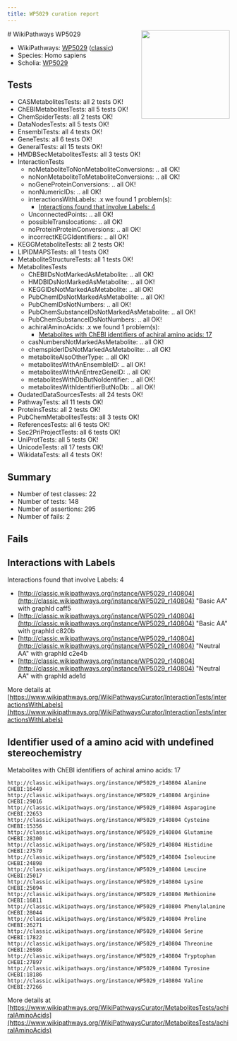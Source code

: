 ```yaml
---
title: WP5029 curation report
---
```


<img style="float: right; width: 200px" src="https://upload.wikimedia.org/wikipedia/commons/thumb/8/83/Wplogo_with_text_500.png/640px-Wplogo_with_text_500.png" />
# WikiPathways WP5029

* WikiPathways: [WP5029](https://wikipathways.org/pathways/WP5029) ([classic](https://classic.wikipathways.org/instance/WP5029))
* Species: Homo sapiens
* Scholia: [WP5029](https://scholia.toolforge.org/wikipathways/WP5029)
## Tests
* CASMetabolitesTests: all 2 tests OK!
* ChEBIMetabolitesTests: all 5 tests OK!
* ChemSpiderTests: all 2 tests OK!
* DataNodesTests: all 5 tests OK!
* EnsemblTests: all 4 tests OK!
* GeneTests: all 6 tests OK!
* GeneralTests: all 15 tests OK!
* HMDBSecMetabolitesTests: all 3 tests OK!
* InteractionTests
    * noMetaboliteToNonMetaboliteConversions: .. all OK!
    * noNonMetaboliteToMetaboliteConversions: .. all OK!
    * noGeneProteinConversions: .. all OK!
    * nonNumericIDs: .. all OK!
    * interactionsWithLabels: .x we found 1 problem(s):
        * [Interactions found that involve Labels: 4](#630d267b)
    * UnconnectedPoints: .. all OK!
    * possibleTranslocations: .. all OK!
    * noProteinProteinConversions: .. all OK!
    * incorrectKEGGIdentifiers: .. all OK!
* KEGGMetaboliteTests: all 2 tests OK!
* LIPIDMAPSTests: all 1 tests OK!
* MetaboliteStructureTests: all 1 tests OK!
* MetabolitesTests
    * ChEBIIDsNotMarkedAsMetabolite: .. all OK!
    * HMDBIDsNotMarkedAsMetabolite: .. all OK!
    * KEGGIDsNotMarkedAsMetabolite: .. all OK!
    * PubChemIDsNotMarkedAsMetabolite: .. all OK!
    * PubChemIDsNotNumbers: .. all OK!
    * PubChemSubstanceIDsNotMarkedAsMetabolite: .. all OK!
    * PubChemSubstanceIDsNotNumbers: .. all OK!
    * achiralAminoAcids: .x we found 1 problem(s):
        * [Metabolites with ChEBI identifiers of achiral amino acids: 17](#e6d4b169)
    * casNumbersNotMarkedAsMetabolite: .. all OK!
    * chemspiderIDsNotMarkedAsMetabolite: .. all OK!
    * metaboliteAlsoOtherType: .. all OK!
    * metabolitesWithAnEnsembleID: .. all OK!
    * metabolitesWithAnEntrezGeneID: .. all OK!
    * metabolitesWithDbButNoIdentifier: .. all OK!
    * metabolitesWithIdentifierButNoDb: .. all OK!
* OudatedDataSourcesTests: all 24 tests OK!
* PathwayTests: all 11 tests OK!
* ProteinsTests: all 2 tests OK!
* PubChemMetabolitesTests: all 3 tests OK!
* ReferencesTests: all 6 tests OK!
* Sec2PriProjectTests: all 6 tests OK!
* UniProtTests: all 5 tests OK!
* UnicodeTests: all 17 tests OK!
* WikidataTests: all 4 tests OK!


## Summary

* Number of test classes: 22
* Number of tests: 148
* Number of assertions: 295
* Number of fails: 2

## Fails

<a name="630d267b" />

## Interactions with Labels

Interactions found that involve Labels: 4

* [http://classic.wikipathways.org/instance/WP5029_r140804](http://classic.wikipathways.org/instance/WP5029_r140804) "Basic AA" with graphId caff5
* [http://classic.wikipathways.org/instance/WP5029_r140804](http://classic.wikipathways.org/instance/WP5029_r140804) "Basic AA" with graphId c820b
* [http://classic.wikipathways.org/instance/WP5029_r140804](http://classic.wikipathways.org/instance/WP5029_r140804) "Neutral AA" with graphId c2e4b
* [http://classic.wikipathways.org/instance/WP5029_r140804](http://classic.wikipathways.org/instance/WP5029_r140804) "Neutral AA" with graphId ade1d


More details at [https://www.wikipathways.org/WikiPathwaysCurator/InteractionTests/interactionsWithLabels](https://www.wikipathways.org/WikiPathwaysCurator/InteractionTests/interactionsWithLabels)

<a name="e6d4b169" />

## Identifier used of a amino acid with undefined stereochemistry

Metabolites with ChEBI identifiers of achiral amino acids: 17
```
http://classic.wikipathways.org/instance/WP5029_r140804 Alanine CHEBI:16449
http://classic.wikipathways.org/instance/WP5029_r140804 Arginine CHEBI:29016
http://classic.wikipathways.org/instance/WP5029_r140804 Asparagine CHEBI:22653
http://classic.wikipathways.org/instance/WP5029_r140804 Cysteine CHEBI:15356
http://classic.wikipathways.org/instance/WP5029_r140804 Glutamine CHEBI:28300
http://classic.wikipathways.org/instance/WP5029_r140804 Histidine CHEBI:27570
http://classic.wikipathways.org/instance/WP5029_r140804 Isoleucine CHEBI:24898
http://classic.wikipathways.org/instance/WP5029_r140804 Leucine CHEBI:25017
http://classic.wikipathways.org/instance/WP5029_r140804 Lysine CHEBI:25094
http://classic.wikipathways.org/instance/WP5029_r140804 Methionine CHEBI:16811
http://classic.wikipathways.org/instance/WP5029_r140804 Phenylalanine CHEBI:28044
http://classic.wikipathways.org/instance/WP5029_r140804 Proline CHEBI:26271
http://classic.wikipathways.org/instance/WP5029_r140804 Serine CHEBI:17822
http://classic.wikipathways.org/instance/WP5029_r140804 Threonine CHEBI:26986
http://classic.wikipathways.org/instance/WP5029_r140804 Tryptophan CHEBI:27897
http://classic.wikipathways.org/instance/WP5029_r140804 Tyrosine CHEBI:18186
http://classic.wikipathways.org/instance/WP5029_r140804 Valine CHEBI:27266
```

More details at [https://www.wikipathways.org/WikiPathwaysCurator/MetabolitesTests/achiralAminoAcids](https://www.wikipathways.org/WikiPathwaysCurator/MetabolitesTests/achiralAminoAcids)

